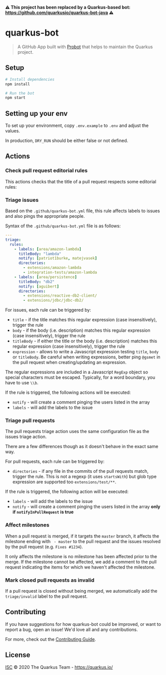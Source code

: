 **⚠ This project has been replaced by a Quarkus-based bot: https://github.com/quarkusio/quarkus-bot-java ⚠**

# quarkus-bot

> A GitHub App built with [Probot](https://github.com/probot/probot) that helps to maintain the Quarkus project.

## Setup

```sh
# Install dependencies
npm install

# Run the bot
npm start
```
## Setting up your env

To set up your environment, copy `.env.example` to `.env` and adjust the values.

In production, `DRY_RUN` should be either false or not defined.

## Actions

### Check pull request editorial rules

This actions checks that the title of a pull request respects some editorial rules:

### Triage issues

Based on the `.github/quarkus-bot.yml` file, this rule affects labels to issues and also pings the appropriate people.

Syntax of the `.github/quarkus-bot.yml` file is as follows:

```yaml
---
triage:
  rules:
    - labels: [area/amazon-lambda]
      titleBody: "lambda"
      notify: [patriot1burke, matejvasek]
      directories:
        - extensions/amazon-lambda
        - integration-tests/amazon-lambda
    - labels: [area/persistence]
      titleBody: "db2"
      notify: [aguibert]
      directories:
        - extensions/reactive-db2-client/
        - extensions/jdbc/jdbc-db2/
```

For issues, each rule can be triggered by:

* `title` - if the title matches this regular expression (case insensitively), trigger the rule
* `body` - if the body (i.e. description) matches this regular expression (case insensitively), trigger the rule
* `titleBody` - if either the title or the body (i.e. description) matches this regular expression (case insensitively), trigger the rule
* `expression` - allows to write a Javascript expression testing `title`, `body` or `titleBody`. Be careful when writing expressions, better ping `@gsmet` in the pull request when creating/updating an expression.

The regular expressions are included in a Javascript `RegExp` object so special characters must be escaped.
Typically, for a word boundary, you have to use `\\b`.

If the rule is triggered, the following actions will be executed:

* `notify` - will create a comment pinging the users listed in the array
* `labels` - will add the labels to the issue

### Triage pull requests

The pull requests triage action uses the same configuration file as the issues triage action.

There are a few differences though as it doesn't behave in the exact same way.

For pull requests, each rule can be triggered by:

* `directories` - if any file in the commits of the pull requests match, trigger the rule. This is not a regexp (it uses `startsWith`) but glob type expression are supported too `extensions/test/**`.

If the rule is triggered, the following action will be executed:

* `labels` - will add the labels to the issue
* `notify` - will create a comment pinging the users listed in the array **only if `notifyInPullRequest` is true**

### Affect milestones

When a pull request is merged, if it targets the `master` branch, it affects the milestone ending with ` - master` to the pull request and the issues resolved by the pull request (e.g. `Fixes #1234`).

It only affects the milestone is no milestone has been affected prior to the merge.
If the milestone cannot be affected, we add a comment to the pull request indicating the items for which we haven't affected the milestone.

### Mark closed pull requests as invalid

If a pull request is closed without being merged, we automatically add the `triage/invalid` label to the pull request.

## Contributing

If you have suggestions for how quarkus-bot could be improved, or want to report a bug, open an issue! We'd love all and any contributions.

For more, check out the [Contributing Guide](CONTRIBUTING.md).

## License

[ISC](LICENSE) © 2020 The Quarkus Team - https://quarkus.io/
